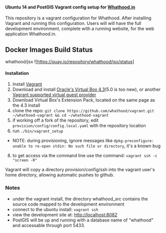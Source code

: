 #### Ubuntu 14 and PostGIS Vagrant config setup for [Whathood.in](https://github.com/jimRsmiley/whathood)

This repository is a vagrant configuration for Whathood. After installing Vagrant and running this configuration. Users will will have the full development environment, complete with a running website, for the web application Whathood.in.

## Docker Images Build Status

whathood/jsx ![https://quay.io/repository/whathood/jsx/status]

#### Installation
1. Install [Vagrant](https://www.vagrantup.com/downloads.html)
2. Download and install [Oracle's Virtual Box 4.3](https://www.virtualbox.org/wiki/Download_Old_Builds_4_3)(5.0 is too new), or another [Vagrant supported virtual guest provider](http://docs.vagrantup.com/v2/providers/)
4. Download Virtual Box's Extension Pack, located on the same page as the 4.3 install
5. clone the repo: `git clone https://github.com/whathood/vagrant.git ~/whathood-vagrant && cd ~/whathood-vagrant`
6. if working off a fork of the repository, edit `provision/config/config.local.yaml` with the repository location
7. run `./bin/vagrant_setup`
  * NOTE: during provisioning, ignore messages like `dpkg-preconfigure: unable to re-open stdin: No such file or directory`, it's a known bug
8. to get access via the command line use the command: `vagrant ssh -c "screen -R"`

Vagrant will copy a directory provision/config/ssh into the vagrant user's home directory, allowing automatic pushes to github.

### Notes

* under the vagrant install, the directory whathood_src contains the source code mapped to the development environment
* connect to the ubuntu install: `vagrant ssh`
* view the development site at: [http://localhost:8082](http://localhost:8082)
* PostGIS will be up and running with a database name of "whathood" and accessable through port 5433.
